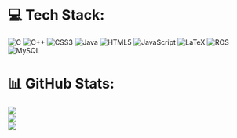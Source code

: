 
# 💻 Tech Stack:
![C](https://img.shields.io/badge/c-%2300599C.svg?style=flat&logo=c&logoColor=white) ![C++](https://img.shields.io/badge/c++-%2300599C.svg?style=flat&logo=c%2B%2B&logoColor=white) ![CSS3](https://img.shields.io/badge/css3-%231572B6.svg?style=flat&logo=css3&logoColor=white) ![Java](https://img.shields.io/badge/java-%23ED8B00.svg?style=flat&logo=java&logoColor=white) ![HTML5](https://img.shields.io/badge/html5-%23E34F26.svg?style=flat&logo=html5&logoColor=white) ![JavaScript](https://img.shields.io/badge/javascript-%23323330.svg?style=flat&logo=javascript&logoColor=%23F7DF1E) ![LaTeX](https://img.shields.io/badge/latex-%23008080.svg?style=flat&logo=latex&logoColor=white) ![ROS](https://img.shields.io/badge/ros-%230A0FF9.svg?style=flat&logo=ros&logoColor=white) ![MySQL](https://img.shields.io/badge/mysql-%2300f.svg?style=flat&logo=mysql&logoColor=white)
# 📊 GitHub Stats:
![](https://github-readme-stats.vercel.app/api?username=Comodaino&bg_color=1e1e2e&text_color=cdd6f4&icon_color=cba6f7&title_color=94e2d5)<br/>
![](https://github-readme-streak-stats.herokuapp.com/?user=Comodaino&bg_color=1e1e2e&text_color=cdd6f4&icon_color=cba6f7&title_color=94e2d5)<br/>
![](https://github-readme-stats.vercel.app/api/top-langs/?username=Comodaino&bg_color=1e1e2e&text_color=cdd6f4&icon_color=cba6f7&title_color=94e2d5)
